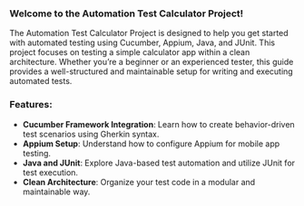 ### Welcome to the Automation Test Calculator Project!   
The Automation Test Calculator Project is designed to help you get started with automated testing using Cucumber, Appium, Java, and JUnit. This project focuses on testing a simple calculator app within a clean architecture. Whether you’re a beginner or an experienced tester, this guide provides a well-structured and maintainable setup for writing and executing automated tests.

### Features:
- **Cucumber Framework Integration**: Learn how to create behavior-driven test scenarios using Gherkin syntax.
- **Appium Setup**: Understand how to configure Appium for mobile app testing.
- **Java and JUnit**: Explore Java-based test automation and utilize JUnit for test execution.
- **Clean Architecture**: Organize your test code in a modular and maintainable way.
